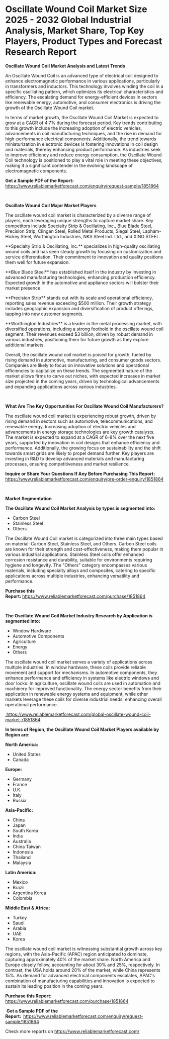 <p><h1>Oscillate Wound Coil Market Size 2025 - 2032 Global Industrial Analysis, Market Share, Top Key Players, Product Types and Forecast Research Report</h1></p><p><strong>Oscillate Wound Coil Market Analysis and Latest Trends</strong></p>
<p><p>An Oscillate Wound Coil is an advanced type of electrical coil designed to enhance electromagnetic performance in various applications, particularly in transformers and inductors. This technology involves winding the coil in a specific oscillating pattern, which optimizes its electrical characteristics and efficiency. The escalating demand for energy-efficient devices in sectors like renewable energy, automotive, and consumer electronics is driving the growth of the Oscillate Wound Coil market.</p><p>In terms of market growth, the Oscillate Wound Coil Market is expected to grow at a CAGR of 4.7% during the forecast period. Key trends contributing to this growth include the increasing adoption of electric vehicles, advancements in coil manufacturing techniques, and the rise in demand for high-performance electrical components. Additionally, the trend towards miniaturization in electronic devices is fostering innovations in coil design and materials, thereby enhancing product performance. As industries seek to improve efficiency and reduce energy consumption, the Oscillate Wound Coil technology is positioned to play a vital role in meeting these objectives, making it a significant contender in the evolving landscape of electromagnetic components.</p></p>
<p><strong>Get a Sample PDF of the Report:&nbsp;</strong> <a href="https://www.reliablemarketforecast.com/enquiry/request-sample/1851864?utm_campaign=3458&utm_medium=2&utm_source=Github&utm_content=ia&utm_term=26032025&utm_id=oscillate-wound-coil">https://www.reliablemarketforecast.com/enquiry/request-sample/1851864</a></p>
<p>&nbsp;</p>
<p><strong>Oscillate Wound Coil Major Market Players</strong></p>
<p><p>The oscillate wound coil market is characterized by a diverse range of players, each leveraging unique strengths to capture market share. Key competitors include Specialty Strip & Oscillating, Inc., Blue Blade Steel, Precision Strip, Clingan Steel, Rolled Metal Products, Siegal Steel, Lapham-Hickey Steel, Worthington Industries, NKS Steel Ind. Ltd., and XINO STEEL.</p><p>**Specialty Strip & Oscillating, Inc.** specializes in high-quality oscillating wound coils and has seen steady growth by focusing on customization and service differentiation. Their commitment to innovation and quality positions them well for future expansion.</p><p>**Blue Blade Steel** has established itself in the industry by investing in advanced manufacturing technologies, enhancing production efficiency. Expected growth in the automotive and appliance sectors will bolster their market presence.</p><p>**Precision Strip** stands out with its scale and operational efficiency, reporting sales revenue exceeding $500 million. Their growth strategy includes geographic expansion and diversification of product offerings, tapping into new customer segments.</p><p>**Worthington Industries** is a leader in the metal processing market, with diversified operations, including a strong foothold in the oscillate wound coil segment. Their revenues exceed $3 billion, driven by robust demand in various industries, positioning them for future growth as they explore additional markets.</p><p>Overall, the oscillate wound coil market is poised for growth, fueled by rising demand in automotive, manufacturing, and consumer goods sectors. Companies are likely to focus on innovative solutions and operational efficiencies to capitalize on these trends. The segmented nature of the market allows firms to carve out niches, with expected increases in market size projected in the coming years, driven by technological advancements and expanding applications across various industries.</p></p>
<p>&nbsp;</p>
<p><strong>What Are The Key Opportunities For Oscillate Wound Coil Manufacturers?</strong></p>
<p><p>The oscillate wound coil market is experiencing robust growth, driven by rising demand in sectors such as automotive, telecommunications, and renewable energy. Increasing adoption of electric vehicles and advancements in energy storage technologies are key growth catalysts. The market is expected to expand at a CAGR of 6-8% over the next five years, supported by innovation in coil designs that enhance efficiency and performance. Additionally, the growing focus on sustainability and the shift towards smart grids are likely to propel demand further. Key players are investing in R&D to develop advanced materials and manufacturing processes, ensuring competitiveness and market resilience.</p></p>
<p><strong>Inquire or Share Your Questions If Any Before Purchasing This Report:</strong> <a href="https://www.reliablemarketforecast.com/enquiry/pre-order-enquiry/1851864?utm_campaign=3458&utm_medium=2&utm_source=Github&utm_content=ia&utm_term=26032025&utm_id=oscillate-wound-coil">https://www.reliablemarketforecast.com/enquiry/pre-order-enquiry/1851864</a></p>
<p>&nbsp;</p>
<p><strong>Market Segmentation</strong></p>
<p><strong>The Oscillate Wound Coil Market Analysis by types is segmented into:</strong></p>
<p><ul><li>Carbon Steel</li><li>Stainless Steel</li><li>Others</li></ul></p>
<p><p>The Oscillate Wound Coil market is categorized into three main types based on material: Carbon Steel, Stainless Steel, and Others. Carbon Steel coils are known for their strength and cost-effectiveness, making them popular in various industrial applications. Stainless Steel coils offer enhanced corrosion resistance and durability, suitable for environments requiring hygiene and longevity. The "Others" category encompasses various materials, including specialty alloys and composites, catering to specific applications across multiple industries, enhancing versatility and performance.</p></p>
<p><strong>Purchase this Report:&nbsp;</strong><a href="https://www.reliablemarketforecast.com/purchase/1851864?utm_campaign=3458&utm_medium=2&utm_source=Github&utm_content=ia&utm_term=26032025&utm_id=oscillate-wound-coil">https://www.reliablemarketforecast.com/purchase/1851864</a></p>
<p>&nbsp;</p>
<p><strong>The Oscillate Wound Coil Market Industry Research by Application is segmented into:</strong></p>
<p><ul><li>Window Hardware</li><li>Automotive Components</li><li>Agriculture</li><li>Energy</li><li>Others</li></ul></p>
<p><p>The oscillate wound coil market serves a variety of applications across multiple industries. In window hardware, these coils provide reliable movement and support for mechanisms. In automotive components, they enhance performance and efficiency in systems like electric windows and door locks. In agriculture, oscillate wound coils are used in automation and machinery for improved functionality. The energy sector benefits from their application in renewable energy systems and equipment, while other markets leverage these coils for diverse industrial needs, enhancing overall operational performance.</p></p>
<p><a href="https://www.reliablemarketforecast.com/global-oscillate-wound-coil-market-r1851864?utm_campaign=3458&utm_medium=2&utm_source=Github&utm_content=ia&utm_term=26032025&utm_id=oscillate-wound-coil">&nbsp;https://www.reliablemarketforecast.com/global-oscillate-wound-coil-market-r1851864</a></p>
<p><strong>In terms of Region, the Oscillate Wound Coil Market Players available by Region are:</strong></p>
<p>
    <p> <strong> North America: </strong>
        <ul>
            <li>United States</li>
            <li>Canada</li>
        </ul>
        </p> 
    <p> <strong> Europe: </strong>
        <ul>
            <li>Germany</li>
            <li>France</li>
            <li>U.K.</li>
            <li>Italy</li>
            <li>Russia</li>
        </ul>
        </p> 
    <p> <strong> Asia-Pacific: </strong>
        <ul>
            <li>China</li>
            <li>Japan</li>
            <li>South Korea</li>
            <li>India</li>
            <li>Australia</li>
            <li>China Taiwan</li>
            <li>Indonesia</li>
            <li>Thailand</li>
            <li>Malaysia</li>
        </ul>
        </p> 
    <p> <strong> Latin America: </strong>
        <ul>
            <li>Mexico</li>
            <li>Brazil</li>
            <li>Argentina Korea</li>
            <li>Colombia</li>
        </ul>
        </p> 
    <p> <strong> Middle East & Africa: </strong>
        <ul>
            <li>Turkey</li>
            <li>Saudi</li>
            <li>Arabia</li>
            <li>UAE</li>
            <li>Korea</li>
        </ul>
    </p>
    </p>
<p><p>The oscillate wound coil market is witnessing substantial growth across key regions, with the Asia-Pacific (APAC) region anticipated to dominate, capturing approximately 40% of the market share. North America and Europe closely follow, accounting for about 30% and 25%, respectively. In contrast, the USA holds around 20% of the market, while China represents 15%. As demand for advanced electrical components escalates, APAC's combination of manufacturing capabilities and innovation is expected to sustain its leading position in the coming years.</p></p>
<p><strong>Purchase this Report: </strong><a href="https://www.reliablemarketforecast.com/purchase/1851864?utm_campaign=3458&utm_medium=2&utm_source=Github&utm_content=ia&utm_term=26032025&utm_id=oscillate-wound-coil">https://www.reliablemarketforecast.com/purchase/1851864</a></p>
<p>&nbsp;<strong>Get a Sample PDF of the Report:&nbsp;&nbsp;</strong><a href="https://www.reliablemarketforecast.com/enquiry/request-sample/1851864?utm_campaign=3458&utm_medium=2&utm_source=Github&utm_content=ia&utm_term=26032025&utm_id=oscillate-wound-coil">https://www.reliablemarketforecast.com/enquiry/request-sample/1851864</a></p>
<p><strong></strong></p>
<p>Check more reports on <a href="https://www.reliablemarketforecast.com/?utm_campaign=3458&utm_medium=2&utm_source=Github&utm_content=ia&utm_term=26032025&utm_id=oscillate-wound-coil">https://www.reliablemarketforecast.com/</a></p>
